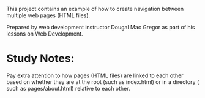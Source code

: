 This project contains an example of how to create navigation between multiple web pages (HTML files).

Prepared by web development instructor Dougal Mac Gregor as part of his lessons on Web Development.

# Study Notes:

Pay extra attention to how pages (HTML files) are linked to each other based on whether they are at 
the root (such as index.html) or in a directory ( such as pages/about.html) relative to each other.